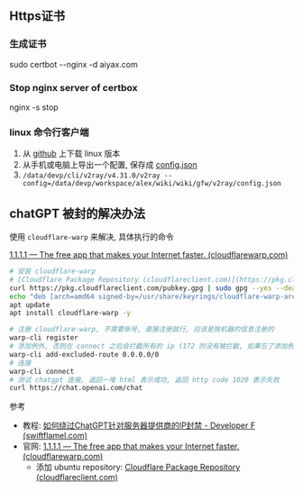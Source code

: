 ## Https证书
### 生成证书
sudo certbot --nginx -d aiyax.com
### Stop nginx server of certbox
nginx -s stop


### linux 命令行客户端

1. 从 [github](https://github.com/v2ray/v2ray-core/releases) 上下载 linux 版本
2. 从手机或电脑上导出一个配置, 保存成 [config.json](./v2ray/config.json)
3. `/data/devp/cli/v2ray/v4.31.0/v2ray --config=/data/devp/workspace/alex/wiki/wiki/gfw/v2ray/config.json`

## chatGPT 被封的解决办法

使用  `cloudflare-warp` 来解决, 具体执行的命令

[1.1.1.1 — The free app that makes your Internet faster. (cloudflarewarp.com)](https://cloudflarewarp.com/)

```bash
# 安装 cloudflare-warp
# [Cloudflare Package Repository (cloudflareclient.com)](https://pkg.cloudflareclient.com/install)
curl https://pkg.cloudflareclient.com/pubkey.gpg | sudo gpg --yes --dearmor --output /usr/share/keyrings/cloudflare-warp-archive-keyring.gpg
echo "deb [arch=amd64 signed-by=/usr/share/keyrings/cloudflare-warp-archive-keyring.gpg] https://pkg.cloudflareclient.com/ $(lsb_release -cs) main" | sudo tee /etc/apt/sources.list.d/cloudflare-client.list
apt update
apt install cloudflare-warp -y

# 注册 cloudflare-warp, 不需要账号, 直接注册就行, 应该是按机器的信息注册的
warp-cli register
# 添加例外, 否则在 connect 之后会拦截所有的 ip (172 的没有被拦截, 如果忘了添加例外的话, 阿里云网站上 ssh 还可以进去)
warp-cli add-excluded-route 0.0.0.0/0
# 连接
warp-cli connect
# 测试 chatgpt 连接, 返回一堆 html 表示成功, 返回 http code 1020 表示失败
curl https://chat.openai.com/chat
```


参考
- 教程: [如何绕过ChatGPT针对服务器提供商的IP封禁 - Developer F (swiftflamel.com)](https://swiftflamel.com/2023/04/04/%E5%A6%82%E4%BD%95%E7%BB%95%E8%BF%87chatgpt%E9%92%88%E5%AF%B9%E6%9C%8D%E5%8A%A1%E5%99%A8%E6%8F%90%E4%BE%9B%E5%95%86%E7%9A%84ip%E5%B0%81%E7%A6%81/)
- 官网: [1.1.1.1 — The free app that makes your Internet faster. (cloudflarewarp.com)](https://cloudflarewarp.com/)
    - 添加 ubuntu repository: [Cloudflare Package Repository (cloudflareclient.com)](https://pkg.cloudflareclient.com/install)